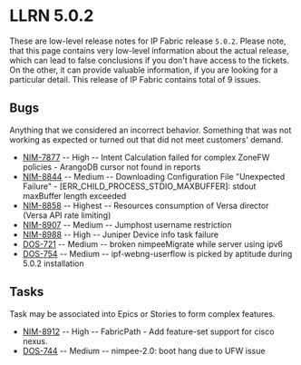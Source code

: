 # LLRN 5.0.2

These are low-level release notes for IP Fabric release `5.0.2`. Please note, that this page contains very low-level information about the actual release, which can lead to false conclusions if you don't have access to the tickets. On the other, it can provide valuable information, if you are looking for a particular detail. This release of IP Fabric contains total of 9 issues.

## Bugs

Anything that we considered an incorrect behavior. Something that was not working as expected or turned out that did not meet customers' demand.

- [NIM-7877](https://ipfabric.atlassian.net/browse/NIM-7877) -- High -- Intent Calculation failed for complex ZoneFW policies - ArangoDB cursor not found in reports
- [NIM-8844](https://ipfabric.atlassian.net/browse/NIM-8844) -- Medium -- Downloading Configuration File "Unexpected Failure" - [ERR_CHILD_PROCESS_STDIO_MAXBUFFER]: stdout maxBuffer length exceeded
- [NIM-8858](https://ipfabric.atlassian.net/browse/NIM-8858) -- Highest -- Resources consumption of Versa director (Versa API rate limiting)
- [NIM-8907](https://ipfabric.atlassian.net/browse/NIM-8907) -- Medium -- Jumphost username restriction
- [NIM-8988](https://ipfabric.atlassian.net/browse/NIM-8988) -- High -- Juniper Device info task failure
- [DOS-721](https://ipfabric.atlassian.net/browse/DOS-721) -- Medium -- broken nimpeeMigrate while server using ipv6
- [DOS-754](https://ipfabric.atlassian.net/browse/DOS-754) -- Medium -- ipf-webng-userflow is picked by aptitude during 5.0.2 installation

## Tasks

Task may be associated into Epics or Stories to form complex features.

- [NIM-8912](https://ipfabric.atlassian.net/browse/NIM-8912) -- High -- FabricPath - Add feature-set support for cisco nexus.
- [DOS-744](https://ipfabric.atlassian.net/browse/DOS-744) -- Medium -- nimpee-2.0: boot hang due to UFW issue
